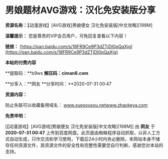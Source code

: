 # 男娘题材AVG游戏：汉化免安装版分享

**资源名称：**【动漫游戏】\[AVG游戏\]男娘便女 汉化免安装版\[中文攻略\]\[198M\]

**温馨提示：** 您是尊贵的VIP会员用户，可免回复查看以下内容！

**链接：** [https://pan.baidu.com/s/18FR9Ce9P3dZTjDI0pQaXjg](https://pan.baidu.com/s/18FR9Ce9P3dZTjDI0pQaXjg)

**本帖的付费内容**

**提取码：**b9ws **解压码：ciman8.com**

**分享人：**网友
**分享时间：**2020-07-31 00:47

**资源内容：**

防止失联可以收藏备用域名： www.xuesousou.netwww.zhaokeya.com

**免责申明：**

\[【动漫游戏】\[AVG游戏\]男娘便女 汉化免安装版\[中文攻略\]\[198M\]] 由 **网友** 于 **2020-07-31 00:47** 上传到百度网盘。此页面由蜘蛛程序自动抓取，以非人工方式自动生成，只作交流和学习使用，下载后24小时内务必删除。本网站本身不储存任何资源文件，其资源文件的安全性和完整性需要您自行判断，感谢您对本站的支持。
